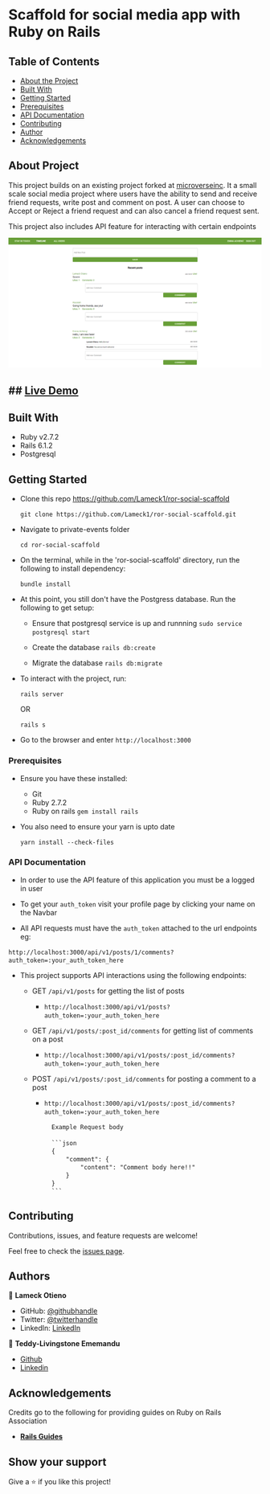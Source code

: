 # Scaffold for social media app with Ruby on Rails

## Table of Contents

- [About the Project](#about-the-project)
- [Built With](#built-with)
- [Getting Started](#getting-started)
- [Prerequisites](#prerequisites)
- [API Documentation](#api-documentation)
- [Contributing](#contributing)
- [Author](#author)
- [Acknowledgements](#acknowledgements)

## About Project

This project builds on an existing project forked at [microverseinc](https://github.com/microverseinc/ror-social-scaffold). It a small scale social media project where users have the ability to send and receive friend requests, write post and comment on post. A user can choose to Accept or Reject a friend request and can also cancel a friend request sent.

This project also includes API feature for interacting with certain endpoints

![screenshot](./timeline.PNG)

## ## [Live Demo](https://ror-social-scaffold.herokuapp.com/)

## Built With

- Ruby v2.7.2
- Rails 6.1.2
- Postgresql

## Getting Started

- Clone this repo https://github.com/Lameck1/ror-social-scaffold
  ```
  git clone https://github.com/Lameck1/ror-social-scaffold.git
  ```
- Navigate to private-events folder
  ```
  cd ror-social-scaffold
  ```
- On the terminal, while in the 'ror-social-scaffold' directory, run the following to install dependency:
  ```
  bundle install
  ```
- At this point, you still don't have the Postgress database. Run the following to get setup:

  - Ensure that postgresql service is up and runnning
    `sudo service postgresql start`
  - Create the database
    `rails db:create`

  - Migrate the database
    `rails db:migrate`

- To interact with the project, run:

  ```
  rails server
  ```

  OR

  ```
  rails s
  ```

- Go to the browser and enter
  `http://localhost:3000`

### Prerequisites

- Ensure you have these installed:

  - Git
  - Ruby 2.7.2
  - Ruby on rails `gem install rails`

- You also need to ensure your yarn is upto date
  ```
  yarn install --check-files
  ```

### API Documentation

- In order to use the API feature of this application you must be a logged in user

- To get your `auth_token` visit your profile page by clicking your name on the Navbar

- All API requests must have the `auth_token` attached to the url endpoints eg:

```
http://localhost:3000/api/v1/posts/1/comments?auth_token=:your_auth_token_here
```

- This project supports API interactions using the following endpoints:

  - GET `/api/v1/posts` for getting the list of posts

    - `http://localhost:3000/api/v1/posts?auth_token=:your_auth_token_here`

  - GET `/api/v1/posts/:post_id/comments` for getting list of comments on a post

    - `http://localhost:3000/api/v1/posts/:post_id/comments?auth_token=:your_auth_token_here`

  - POST `/api/v1/posts/:post_id/comments` for posting a comment to a post

    - `http://localhost:3000/api/v1/posts/:post_id/comments?auth_token=:your_auth_token_here`

            Example Request body

            ```json
            {
                "comment": {
                    "content": "Comment body here!!"
                }
            }
            ```

## Contributing

Contributions, issues, and feature requests are welcome!

Feel free to check the [issues page](https://github.com/Lameck1/ror-social-scaffold/issues).

## Authors

👤 **Lameck Otieno**

- GitHub: [@githubhandle](https://github.com/Lameck1)
- Twitter: [@twitterhandle](https://twitter.com/lameck721)
- LinkedIn: [LinkedIn](https://www.linkedin.com/in/lameck-odhiambo-642b7077/)

👤 **Teddy-Livingstone Ememandu**

- [Github](https://github.com/TedLivist)
- [Linkedin](https://www.linkedin.com/in/tememandu)

## Acknowledgements

Credits go to the following for providing guides on Ruby on Rails Association

- [**Rails Guides**](https://guides.rubyonrails.org/association_basics.html)

## Show your support

Give a ⭐️ if you like this project!
